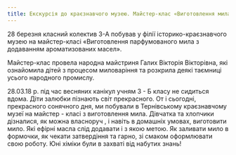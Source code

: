 ```yaml
---
title: Екскурсія до краєзнавчого музею. Майстер-клас «Виготовлення мила на основі ефірних масел»
---
```


28 березня класний колектив 3-А побував у філії історико-краєзнавчого музею на майстер-класі «Виготовлення парфумованого мила з додаванням ароматизованих масел».

Майстер-клас провела народна майстриня Галих Вікторія Вікторівна, які ознайомила дітей з процесом миловаріння та розкрила деякі таємниці усього народного промислу.

<slideshow id="72157665173188117"></slideshow>

28.03.18 р. під час весняних канікул учням 3 - Б класу не сидиться вдома. Діти залюбки пізнають світ прекрасного. От і сьогодні, прекрасного сонячного дня, ми побували в Тернівському краєзнавчому музеї на майстер - класі з виготовлення мила. Дівчатка та хлопчики дізналися, як можна власноруч , і навіть в домашніх умовах, виготовити мило. Які ефірні масла слід додавати і з якою метою. Як заливати мило в формочки, як чекати затвердіння та гарно, зі смаком оформлювати свою роботу. Юні хіміки були в захваті від набутих знань!

<slideshow id="72157665173208757"></slideshow>

